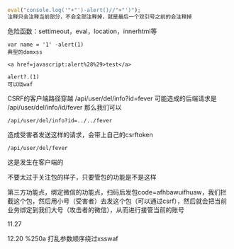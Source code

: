 ```JavaScript
eval("console.log('"+"')-alert()//"+"')");
注释只会注释当前部分，不会全部注释掉，就是最后一个双引号之前的会注释掉
```
危险函数：settimeout，eval，location，innerhtml等

```
var name = '1' -alert(1)
典型的domxss
```

```
<a href=javascript:alert%28%29>test</a>
```

```
alert?.(1)
可以绕waf
```

CSRF的客户端路径穿越
/api/user/del/info?id=fever
可能造成的后端请求是
/api/user/del/info/id/fever
那么我们可以
```
/api/user/del/info?id=../../fever
```
造成受害者发送这样的请求，会带上自己的csrftoken
```
/api/user/del/fever
```
这是发生在客户端的

不要太过于关注包的样子，只要管包的功能是不是这样

第三方功能点，绑定微信的功能点，扫码后发包code=afhbawuifhuaw，我们拦截这个包，然后用小号（受害者）去发这个包（可以通过csrf），然后就会把当前业务绑定到我们大号（攻击者的微信），从而进行接管当前的账号

11.27

12.20
%250a
打乱参数顺序绕过xsswaf